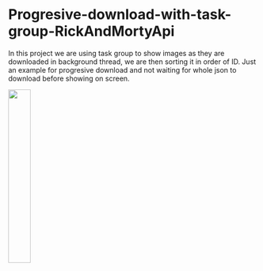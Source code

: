 # Progresive-download-with-task-group-RickAndMortyApi

In this project we are using task group to show images as they are downloaded in background thread, we are then sorting it in order of ID. Just an example for progresive download and not waiting for whole json to download before showing on screen.


<img src="https://github.com/onflyer/Progresive-download-with-task-group-RickAndMortyApi/assets/114020060/4195e09c-9297-444b-b44e-2f8508a14190" width="30%" height="30%">
